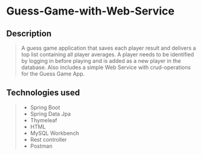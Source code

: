 
# Guess-Game-with-Web-Service

## Description

> A guess game application that saves each player result and delivers a top list containing all player averages. A player needs to be identified by logging in before playing and is added as a new player in the database. Also includes a simple Web Service with crud-operations for the Guess Game App.

## Technologies used

> - Spring Boot
> - Spring Data Jpa
> - Thymeleaf
> - HTML
> - MySQL Workbench
> - Rest controller
> - Postman



